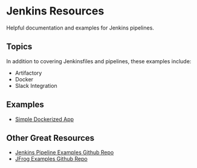# Jenkins Resources

Helpful documentation and examples for Jenkins pipelines.

## Topics

In addition to covering Jenkinsfiles and pipelines, these examples include:

- Artifactory
- Docker
- Slack Integration

## Examples

- [Simple Dockerized App](simple-docker-container/README.md)

## Other Great Resources

- [Jenkins Pipeline Examples Github Repo](https://github.com/jenkinsci/pipeline-examples)
- [JFrog Examples Github Repo](https://github.com/jfrog/project-examples)
